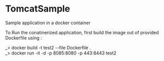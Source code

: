 # TomcatSample
Sample application in a docker container

To Run the conatinerized application, first build the image out of provided Dockerfile using :  <br />

_> docker build -t test2 --file Dockerfile .  <br />
_> docker run -it -d -p 8085:8080 -p 443:8443 test2  <br />
